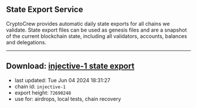 ## State Export Service
CryptoCrew provides automatic daily state exports for all chains we validate. State export files can be used as genesis files and are a snapshot of the current blockchain state, including all validators, accounts, balances and delegations.

---
**Download: [injective-1 state export](https://dl-eu2.ccvalidators.com/SERVICE/injective/injective-1_export_72690248.json)**
---

- last updated: Tue Jun 04 2024 18:31:27
- chain id: `injective-1`
- export height: `72690248`
- use for: airdrops, local tests, chain recovery
